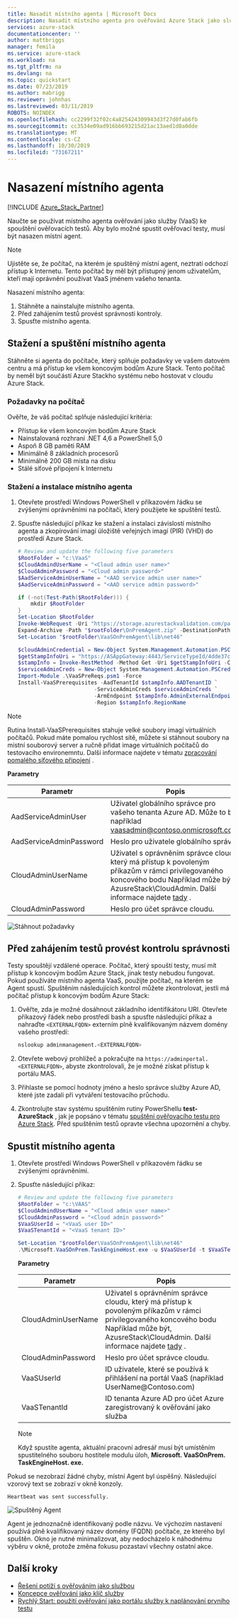 ```yaml
---
title: Nasadit místního agenta | Microsoft Docs
description: Nasadit místního agenta pro ověřování Azure Stack jako služby.
services: azure-stack
documentationcenter: ''
author: mattbriggs
manager: femila
ms.service: azure-stack
ms.workload: na
ms.tgt_pltfrm: na
ms.devlang: na
ms.topic: quickstart
ms.date: 07/23/2019
ms.author: mabrigg
ms.reviewer: johnhas
ms.lastreviewed: 03/11/2019
ROBOTS: NOINDEX
ms.openlocfilehash: cc2299f32f02c4a825424309943d3f27d0fab6fb
ms.sourcegitcommit: cc3534e09ad916bb693215d21ac13aed1d8a0dde
ms.translationtype: MT
ms.contentlocale: cs-CZ
ms.lasthandoff: 10/30/2019
ms.locfileid: "73167211"
---
```

# <a name="deploy-the-local-agent"></a>Nasazení místního agenta

[!INCLUDE [Azure_Stack_Partner](./includes/azure-stack-partner-appliesto.md)]

Naučte se používat místního agenta ověřování jako služby (VaaS) ke spouštění ověřovacích testů. Aby bylo možné spustit ověřovací testy, musí být nasazen místní agent.

> [!Note]  
> Ujistěte se, že počítač, na kterém je spuštěný místní agent, neztratí odchozí přístup k Internetu. Tento počítač by měl být přístupný jenom uživatelům, kteří mají oprávnění používat VaaS jménem vašeho tenanta.

Nasazení místního agenta:

1. Stáhněte a nainstalujte místního agenta.
2. Před zahájením testů provést správnosti kontroly.
3. Spusťte místního agenta.

## <a name="download-and-start-the-local-agent"></a>Stažení a spuštění místního agenta

Stáhněte si agenta do počítače, který splňuje požadavky ve vašem datovém centru a má přístup ke všem koncovým bodům Azure Stack. Tento počítač by neměl být součástí Azure Stackho systému nebo hostovat v cloudu Azure Stack.

### <a name="machine-prerequisites"></a>Požadavky na počítač

Ověřte, že váš počítač splňuje následující kritéria:

- Přístup ke všem koncovým bodům Azure Stack
- Nainstalovaná rozhraní .NET 4,6 a PowerShell 5,0
- Aspoň 8 GB paměti RAM
- Minimálně 8 základních procesorů
- Minimálně 200 GB místa na disku
- Stálé síťové připojení k Internetu

### <a name="download-and-install-the-local-agent"></a>Stažení a instalace místního agenta

1. Otevřete prostředí Windows PowerShell v příkazovém řádku se zvýšenými oprávněními na počítači, který použijete ke spuštění testů.
2. Spusťte následující příkaz ke stažení a instalaci závislostí místního agenta a zkopírování imagí úložiště veřejných imagí (PIR) (VHD) do prostředí Azure Stack.

    ```powershell
    # Review and update the following five parameters
    $RootFolder = "c:\VaaS"
    $CloudAdmindUserName = "<Cloud admin user name>"
    $CloudAdminPassword = "<Cloud admin password>"
    $AadServiceAdminUserName = "<AAD service admin user name>"
    $AadServiceAdminPassword = "<AAD service admin password>"

    if (-not(Test-Path($RootFolder))) {
        mkdir $RootFolder
    }
    Set-Location $RootFolder
    Invoke-WebRequest -Uri "https://storage.azurestackvalidation.com/packages/Microsoft.VaaSOnPrem.TaskEngineHost.latest.nupkg" -outfile "$rootFolder\OnPremAgent.zip"
    Expand-Archive -Path "$rootFolder\OnPremAgent.zip" -DestinationPath "$rootFolder\VaaSOnPremAgent" -Force
    Set-Location "$rootFolder\VaaSOnPremAgent\lib\net46"

    $cloudAdminCredential = New-Object System.Management.Automation.PSCredential($cloudAdmindUserName, (ConvertTo-SecureString $cloudAdminPassword -AsPlainText -Force))
    $getStampInfoUri = "https://ASAppGateway:4443/ServiceTypeId/4dde37cc-6ee0-4d75-9444-7061e156507f/CloudDefinition/GetStampInformation" 
    $stampInfo = Invoke-RestMethod -Method Get -Uri $getStampInfoUri -Credential $cloudAdminCredential -ErrorAction Stop
    $serviceAdminCreds = New-Object System.Management.Automation.PSCredential $aadServiceAdminUserName, (ConvertTo-SecureString $aadServiceAdminPassword -AsPlainText -Force)
    Import-Module .\VaaSPreReqs.psm1 -Force
    Install-VaaSPrerequisites -AadTenantId $stampInfo.AADTenantID `
                            -ServiceAdminCreds $serviceAdminCreds `
                            -ArmEndpoint $stampInfo.AdminExternalEndpoints.AdminResourceManager `
                            -Region $stampInfo.RegionName
    ```

> [!Note]  
> Rutina Install-VaaSPrerequisites stahuje velké soubory imagí virtuálních počítačů. Pokud máte pomalou rychlost sítě, můžete si stáhnout soubory na místní souborový server a ručně přidat image virtuálních počítačů do testovacího environemntu. Další informace najdete v tématu [zpracování pomalého síťového připojení](azure-stack-vaas-troubleshoot.md#handle-slow-network-connectivity) .

**Parametry**

| Parametr | Popis |
| --- | --- |
| AadServiceAdminUser | Uživatel globálního správce pro vašeho tenanta Azure AD. Může to být například vaasadmin@contoso.onmicrosoft.com. |
| AadServiceAdminPassword | Heslo pro uživatele globálního správce |
| CloudAdminUserName | Uživatel s oprávněním správce cloudu, který má přístup k povoleným příkazům v rámci privilegovaného koncového bodu Například může být, AzusreStack\CloudAdmin. Další informace najdete [tady](azure-stack-vaas-parameters.md) . |
| CloudAdminPassword | Heslo pro účet správce cloudu.|

![Stáhnout požadavky](media/installing-prereqs.png)

## <a name="perform-sanity-checks-before-starting-the-tests"></a>Před zahájením testů provést kontrolu správnosti

Testy spouštějí vzdálené operace. Počítač, který spouští testy, musí mít přístup k koncovým bodům Azure Stack, jinak testy nebudou fungovat. Pokud používáte místního agenta VaaS, použijte počítač, na kterém se Agent spustí. Spuštěním následujících kontrol můžete zkontrolovat, jestli má počítač přístup k koncovým bodům Azure Stack:

1. Ověřte, zda je možné dosáhnout základního identifikátoru URI. Otevřete příkazový řádek nebo prostředí bash a spusťte následující příkaz a nahraďte `<EXTERNALFQDN>` externím plně kvalifikovaným názvem domény vašeho prostředí:

    ```bash
    nslookup adminmanagement.<EXTERNALFQDN>
    ```

2. Otevřete webový prohlížeč a pokračujte na `https://adminportal.<EXTERNALFQDN>`, abyste zkontrolovali, že je možné získat přístup k portálu MAS.

3. Přihlaste se pomocí hodnoty jméno a heslo správce služby Azure AD, které jste zadali při vytváření testovacího průchodu.

4. Zkontrolujte stav systému spuštěním rutiny PowerShellu **test-AzureStack** , jak je popsáno v tématu [spuštění ověřovacího testu pro Azure Stack](../operator/azure-stack-diagnostic-test.md). Před spuštěním testů opravte všechna upozornění a chyby.

## <a name="run-the-local-agent"></a>Spustit místního agenta

1. Otevřete prostředí Windows PowerShell v příkazovém řádku se zvýšenými oprávněními.

2. Spusťte následující příkaz:

    ```powershell
   # Review and update the following five parameters
    $RootFolder = "c:\VAAS"
    $CloudAdmindUserName = "<Cloud admin user name>"
    $CloudAdminPassword = "<Cloud admin password>"
    $VaaSUserId = "<VaaS user ID>"
    $VaaSTenantId = "<VaaS tenant ID>"

    Set-Location "$rootFolder\VaaSOnPremAgent\lib\net46"
    .\Microsoft.VaaSOnPrem.TaskEngineHost.exe -u $VaaSUserId -t $VaaSTenantId -x $CloudAdmindUserName -y $CloudAdminPassword
    ```

      **Parametry**  

    | Parametr | Popis |
    | --- | --- |
    | CloudAdminUserName | Uživatel s oprávněním správce cloudu, který má přístup k povoleným příkazům v rámci privilegovaného koncového bodu Například může být, AzusreStack\CloudAdmin. Další informace najdete [tady](azure-stack-vaas-parameters.md) . |
    | CloudAdminPassword | Heslo pro účet správce cloudu.|
    | VaaSUserId | ID uživatele, které se používá k přihlášení na portál VaaS (například UserName\@Contoso.com) |
    | VaaSTenantId | ID tenanta Azure AD pro účet Azure zaregistrovaný k ověřování jako služba |

    > [!Note]  
    > Když spustíte agenta, aktuální pracovní adresář musí být umístěním spustitelného souboru hostitele modulu úloh, **Microsoft. VaaSOnPrem. TaskEngineHost. exe.**

Pokud se nezobrazí žádné chyby, místní Agent byl úspěšný. Následující vzorový text se zobrazí v okně konzoly.

`Heartbeat was sent successfully.`

![Spuštěný Agent](media/started-agent.png)

Agent je jednoznačně identifikovaný podle názvu. Ve výchozím nastavení používá plně kvalifikovaný název domény (FQDN) počítače, ze kterého byl spuštěn. Okno je nutné minimalizovat, aby nedocházelo k náhodnému výběru v okně, protože změna fokusu pozastaví všechny ostatní akce.

## <a name="next-steps"></a>Další kroky

- [Řešení potíží s ověřováním jako službou](azure-stack-vaas-troubleshoot.md)
- [Koncepce ověřování jako klíč služby](azure-stack-vaas-key-concepts.md)
- [Rychlý Start: použití ověřování jako portálu služby k naplánování prvního testu](azure-stack-vaas-schedule-test-pass.md)